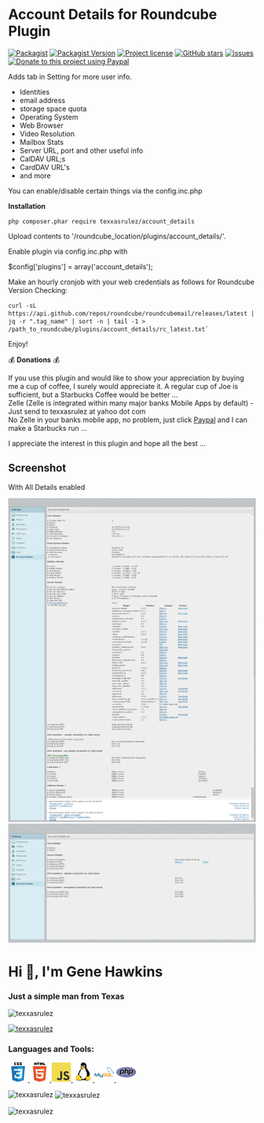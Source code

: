 # Account Details for Roundcube Plugin

[![Packagist](https://img.shields.io/packagist/dt/texxasrulez/account_details?style=flat-square)](https://packagist.org/packages/texxasrulez/account_details)
[![Packagist Version](https://img.shields.io/packagist/v/texxasrulez/account_details?style=flat-square)](https://packagist.org/packages/texxasrulez/account_details)
[![Project license](https://img.shields.io/github/license/texxasrulez/account_details?style=flat-square)](https://github.com/texxasrulez/account_details/LICENSE)
[![GitHub stars](https://img.shields.io/github/stars/texxasrulez/account_details?style=flat-square&logo=github)](https://github.com/texxasrulez/account_details/stargazers)
[![issues](https://img.shields.io/github/issues/texxasrulez/account_details)](https://github.com/texxasrulez/account_details/issues)
[![Donate to this project using Paypal](https://img.shields.io/badge/paypal-donate-blue.svg?style=flat-square&logo=paypal)](https://www.paypal.me/texxasrulez)


Adds tab in Setting for more user info. 
* Identities
* email address
* storage space quota
* Operating System
* Web Browser
* Video Resolution
* Mailbox Stats
* Server URL, port and other useful info
* CalDAV URL;s
* CardDAV URL's
* and more

You can enable/disable certain things via the config.inc.php

**Installation**
```
php composer.phar require texxasrulez/account_details
```
Upload contents to '/roundcube_location/plugins/account_details/'.

Enable plugin via config.inc.php with

$config['plugins'] = array('account_details');

Make an hourly cronjob with your web credentials as follows for Roundcube Version Checking:

```
curl -sL https://api.github.com/repos/roundcube/roundcubemail/releases/latest | jq -r ".tag_name" | sort -n | tail -1 > /path_to_roundcube/plugins/account_details/rc_latest.txt`
```

Enjoy!

:moneybag: **Donations** :moneybag:

If you use this plugin and would like to show your appreciation by buying me a cup of coffee, I surely would appreciate it. A regular cup of Joe is sufficient, but a Starbucks Coffee would be better ... \
Zelle (Zelle is integrated within many major banks Mobile Apps by default) - Just send to texxasrulez at yahoo dot com \
No Zelle in your banks mobile app, no problem, just click [Paypal](https://paypal.me/texxasrulez?locale.x=en_US) and I can make a Starbucks run ...

I appreciate the interest in this plugin and hope all the best ...

**Screenshot**
-----------
With All Details enabled

![Alt text](/tests/ad-screenshot1.png?raw=true "Account Details Screenshot")
![Alt text](/tests/screenshot2.png?raw=true "Account Details Screenshot")

<h1>Hi 👋, I'm Gene Hawkins</h1>
<h3>Just a simple man from Texas</h3>

<p align="left"> <img src="https://komarev.com/ghpvc/?username=texxasrulez&label=Profile%20views&color=0e75b6&style=flat" alt="texxasrulez" /> </p>

<p align="left"> <a href="https://github.com/texxasrulez/account_details"><img src="https://account_details.vercel.app/?username=texxasrulez" alt="texxasrulez" /></a> </p>

<h3 align="left">Languages and Tools:</h3>
<p align="left"> <a href="https://www.w3schools.com/css/" target="_blank" rel="noreferrer"> <img src="https://raw.githubusercontent.com/devicons/devicon/master/icons/css3/css3-original-wordmark.svg" alt="css3" width="40" height="40"/> </a> <a href="https://www.w3.org/html/" target="_blank" rel="noreferrer"> <img src="https://raw.githubusercontent.com/devicons/devicon/master/icons/html5/html5-original-wordmark.svg" alt="html5" width="40" height="40"/> </a> <a href="https://developer.mozilla.org/en-US/docs/Web/JavaScript" target="_blank" rel="noreferrer"> <img src="https://raw.githubusercontent.com/devicons/devicon/master/icons/javascript/javascript-original.svg" alt="javascript" width="40" height="40"/> </a> <a href="https://www.linux.org/" target="_blank" rel="noreferrer"> <img src="https://raw.githubusercontent.com/devicons/devicon/master/icons/linux/linux-original.svg" alt="linux" width="40" height="40"/> </a> <a href="https://www.mysql.com/" target="_blank" rel="noreferrer"> <img src="https://raw.githubusercontent.com/devicons/devicon/master/icons/mysql/mysql-original-wordmark.svg" alt="mysql" width="40" height="40"/> </a> <a href="https://www.php.net" target="_blank" rel="noreferrer"> <img src="https://raw.githubusercontent.com/devicons/devicon/master/icons/php/php-original.svg" alt="php" width="40" height="40"/> </a> </p>

<p><img align="left" src="https://github-readme-stats.vercel.app/api/top-langs?username=texxasrulez&show_icons=true&locale=en&layout=compact" alt="texxasrulez" /></p>

<p>&nbsp;<img align="center" src="https://github-readme-stats.vercel.app/api?username=texxasrulez&show_icons=true&locale=en" alt="texxasrulez" /></p>

<p><img align="center" src="https://github-readme-streak-stats.herokuapp.com/?user=texxasrulez&" alt="texxasrulez" /></p>

